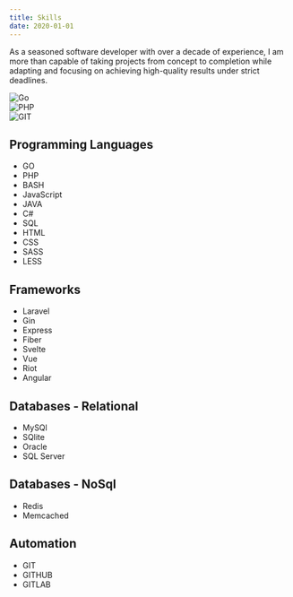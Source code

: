 ```yaml
---
title: Skills
date: 2020-01-01
---
```


As a seasoned software developer with over a decade of experience, I am more than capable of taking projects from concept to completion while adapting and focusing on achieving high-quality results under strict deadlines.

<div class="chip"> 
	<img src="https://unpkg.com/simple-icons@11.11.0/icons/go.svg" alt="Go">
</div> 
<div class="chip"> 
	<img src="https://unpkg.com/simple-icons@11.11.0/icons/php.svg" alt="PHP">
</div> 
<div class="chip"> 
	<img src="https://unpkg.com/simple-icons@11.11.0/icons/git.svg" alt="GIT">
</div>

## Programming Languages

-   GO
-   PHP
-   BASH
-   JavaScript
-   JAVA
-   C#
-   SQL
-   HTML
-   CSS
-   SASS
-   LESS

## Frameworks

-   Laravel
-   Gin
-   Express
-   Fiber
-   Svelte
-   Vue
-   Riot
-   Angular

## Databases - Relational

-   MySQl
-   SQlite
-   Oracle
-   SQL Server

## Databases - NoSql

-   Redis
-   Memcached

## Automation

-   GIT
-   GITHUB
-   GITLAB

